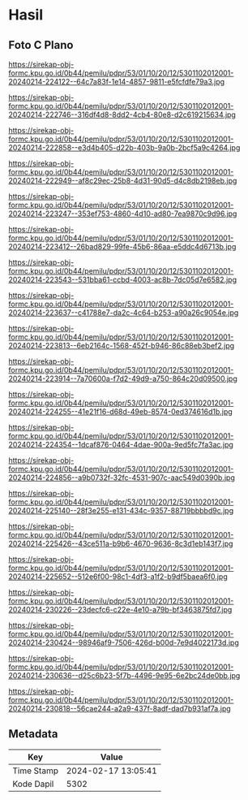 # Hasil

## Foto C Plano

https://sirekap-obj-formc.kpu.go.id/0b44/pemilu/pdpr/53/01/10/20/12/5301102012001-20240214-224122--64c7a83f-1e14-4857-9811-e5fcfdfe79a3.jpg

https://sirekap-obj-formc.kpu.go.id/0b44/pemilu/pdpr/53/01/10/20/12/5301102012001-20240214-222746--316df4d8-8dd2-4cb4-80e8-d2c619215634.jpg

https://sirekap-obj-formc.kpu.go.id/0b44/pemilu/pdpr/53/01/10/20/12/5301102012001-20240214-222858--e3d4b405-d22b-403b-9a0b-2bcf5a9c4264.jpg

https://sirekap-obj-formc.kpu.go.id/0b44/pemilu/pdpr/53/01/10/20/12/5301102012001-20240214-222949--af8c29ec-25b8-4d31-90d5-d4c8db2198eb.jpg

https://sirekap-obj-formc.kpu.go.id/0b44/pemilu/pdpr/53/01/10/20/12/5301102012001-20240214-223247--353ef753-4860-4d10-ad80-7ea9870c9d96.jpg

https://sirekap-obj-formc.kpu.go.id/0b44/pemilu/pdpr/53/01/10/20/12/5301102012001-20240214-223412--26bad829-99fe-45b6-86aa-e5ddc4d6713b.jpg

https://sirekap-obj-formc.kpu.go.id/0b44/pemilu/pdpr/53/01/10/20/12/5301102012001-20240214-223543--531bba61-ccbd-4003-ac8b-7dc05d7e6582.jpg

https://sirekap-obj-formc.kpu.go.id/0b44/pemilu/pdpr/53/01/10/20/12/5301102012001-20240214-223637--c41788e7-da2c-4c64-b253-a90a26c9054e.jpg

https://sirekap-obj-formc.kpu.go.id/0b44/pemilu/pdpr/53/01/10/20/12/5301102012001-20240214-223813--6eb2164c-1568-452f-b946-86c88eb3bef2.jpg

https://sirekap-obj-formc.kpu.go.id/0b44/pemilu/pdpr/53/01/10/20/12/5301102012001-20240214-223914--7a70600a-f7d2-49d9-a750-864c20d09500.jpg

https://sirekap-obj-formc.kpu.go.id/0b44/pemilu/pdpr/53/01/10/20/12/5301102012001-20240214-224255--41e21f16-d68d-49eb-8574-0ed374616d1b.jpg

https://sirekap-obj-formc.kpu.go.id/0b44/pemilu/pdpr/53/01/10/20/12/5301102012001-20240214-224354--1dcaf876-0464-4dae-900a-9ed5fc7fa3ac.jpg

https://sirekap-obj-formc.kpu.go.id/0b44/pemilu/pdpr/53/01/10/20/12/5301102012001-20240214-224856--a9b0732f-32fc-4531-907c-aac549d0390b.jpg

https://sirekap-obj-formc.kpu.go.id/0b44/pemilu/pdpr/53/01/10/20/12/5301102012001-20240214-225140--28f3e255-e131-434c-9357-88719bbbbd9c.jpg

https://sirekap-obj-formc.kpu.go.id/0b44/pemilu/pdpr/53/01/10/20/12/5301102012001-20240214-225426--43ce511a-b9b6-4670-9636-8c3d1eb143f7.jpg

https://sirekap-obj-formc.kpu.go.id/0b44/pemilu/pdpr/53/01/10/20/12/5301102012001-20240214-225652--512e6f00-98c1-4df3-a1f2-b9df5baea6f0.jpg

https://sirekap-obj-formc.kpu.go.id/0b44/pemilu/pdpr/53/01/10/20/12/5301102012001-20240214-230226--23decfc6-c22e-4e10-a79b-bf3463875fd7.jpg

https://sirekap-obj-formc.kpu.go.id/0b44/pemilu/pdpr/53/01/10/20/12/5301102012001-20240214-230424--98946af9-7506-426d-b00d-7e9d4022173d.jpg

https://sirekap-obj-formc.kpu.go.id/0b44/pemilu/pdpr/53/01/10/20/12/5301102012001-20240214-230636--d25c6b23-5f7b-4496-9e95-6e2bc24de0bb.jpg

https://sirekap-obj-formc.kpu.go.id/0b44/pemilu/pdpr/53/01/10/20/12/5301102012001-20240214-230818--56cae244-a2a9-437f-8adf-dad7b931af7a.jpg


## Metadata

| Key        | Value               |
| ---------- | ------------------- |
| Time Stamp | 2024-02-17 13:05:41 |
| Kode Dapil | 5302                |



